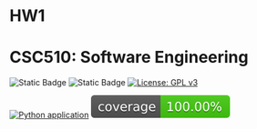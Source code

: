 # HW1
# CSC510: Software Engineering

![Static Badge](https://img.shields.io/badge/language-python-3670A0?style=for-the-badge&logo=python) ![Static Badge](https://img.shields.io/badge/Platform-Linux-FCC624?style=for-the-badge&logo=linux&logoColor=black)
<a href="https://www.gnu.org/licenses/gpl-3.0"><img alt="License: GPL v3" src="https://img.shields.io/badge/License-GPLv3-blue.svg" height="30px"></a>

[![Python application](https://github.com/TeamBenign/HW1/actions/workflows/python-app.yml/badge.svg)](https://github.com/TeamBenign/HW1/actions/workflows/python-app.yml)
[![Coverage Status](coverage-badge.svg?dummy=8484744)](htmlcov/index.html)